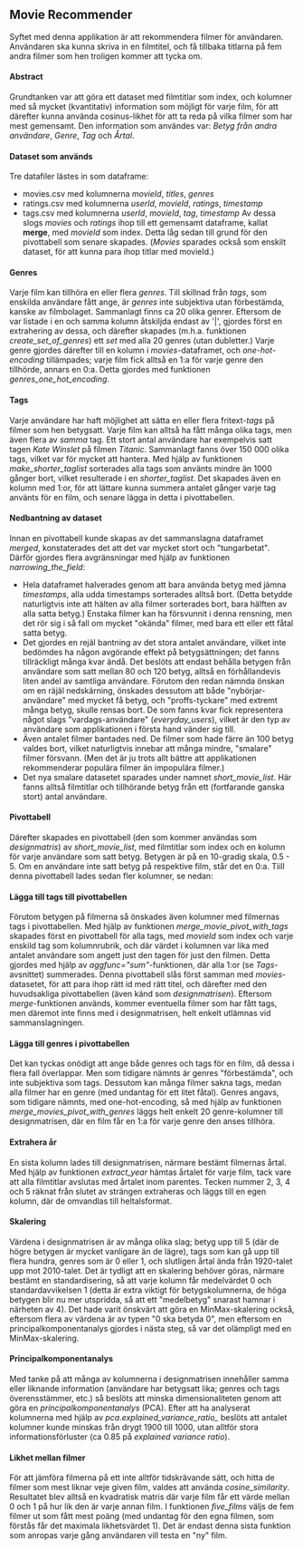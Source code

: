 ## Movie Recommender

Syftet med denna applikation är att rekommendera filmer för användaren. Användaren ska kunna skriva in en filmtitel, och få tillbaka titlarna på fem andra filmer som hen troligen kommer att tycka om.

#### Abstract
Grundtanken var att göra ett dataset med filmtitlar som index, och kolumner med så mycket (kvantitativ) information som möjligt för varje film, för att därefter kunna använda cosinus-likhet för att ta reda på vilka filmer som har mest gemensamt. Den information som användes var: *Betyg från andra användare*, *Genre*, *Tag* och *Årtal*.

#### Dataset som används
Tre datafiler lästes in som dataframe:
- movies.csv med kolumnerna *movieId*, *titles*, *genres*
- ratings.csv med kolumnerna *userId*, *movieId*, *ratings*, *timestamp*
- tags.csv med kolumnerna *userId*, *movieId*, *tag*, *timestamp*
Av dessa slogs *movies* och *ratings* ihop till ett gemensamt dataframe, kallat **merge**, med *movieId* som index. Detta låg sedan till grund för den pivottabell som senare skapades. (*Movies* sparades också som enskilt dataset, för att kunna para ihop titlar med movieId.)

#### Genres
Varje film kan tillhöra en eller flera *genres*. Till skillnad från *tags*, som enskilda användare fått ange, är *genres* inte subjektiva utan förbestämda, kanske av filmbolaget. Sammanlagt finns ca 20 olika genrer. Eftersom de var listade i en och samma kolumn åtskiljda endast av '|', gjordes först en extrahering av dessa, och därefter skapades (m.h.a. funktionen *create_set_of_genres*) ett *set* med alla 20 genres (utan dubletter.) Varje genre gjordes därefter till en kolumn i *movies*-dataframet, och *one-hot-encoding* tillämpades; varje film fick alltså en 1:a för varje genre den tillhörde, annars en 0:a. Detta gjordes med funktionen *genres_one_hot_encoding*.

#### Tags
Varje användare har haft möjlighet att sätta en eller flera fritext-*tags* på filmer som hen betygsatt. Varje film kan alltså ha fått många olika tags, men även flera av *samma* tag. Ett stort antal användare har exempelvis satt tagen *Kate Winslet* på filmen *Titanic*. Sammanlagt fanns över 150 000 olika tags, vilket var för mycket att hantera. Med hjälp av funktionen *make_shorter_taglist* sorterades alla tags som använts mindre än 1000 gånger bort, vilket resulterade i en *shorter_taglist*. Det skapades även en kolumn med 1:or, för att lättare kunna summera antalet gånger varje tag använts för en film, och senare lägga in detta i pivottabellen. 

#### Nedbantning av dataset
Innan en pivottabell kunde skapas av det sammanslagna dataframet *merged*, konstaterades det att det var mycket stort och "tungarbetat". Därför gjordes flera avgränsningar med hjälp av funktionen *narrowing_the_field*:
- Hela dataframet halverades genom att bara använda betyg med jämna *timestamps*, alla udda timestamps sorterades alltså bort. (Detta betydde naturligtvis inte att hälten av alla filmer sorterades bort, bara hälften av alla satta betyg.) Enstaka filmer kan ha försvunnit i denna rensning, men det rör sig i så fall om mycket "okända" filmer, med bara ett eller ett fåtal satta betyg.
- Det gjordes en rejäl bantning av det stora antalet användare, vilket inte bedömdes ha någon avgörande effekt på betygsättningen; det fanns tillräckligt många kvar ändå. Det beslöts att endast behålla betygen från användare som satt mellan 80 och 120 betyg, alltså en förhållandevis liten andel av samtliga användare. Förutom den redan nämnda önskan om en räjäl nedskärning, önskades dessutom att både "nybörjar-användare" med mycket få betyg, och "proffs-tyckare" med extremt många betyg, skulle rensas bort. De som fanns kvar fick representera något slags "vardags-användare" (*everyday_users*), vilket är den typ av användare som applikationen i första hand vänder sig till.
- Även antalet filmer bantades ned. De filmer som hade färre än 100 betyg valdes bort, vilket naturligtvis innebar att många mindre, "smalare" filmer försvann. (Men det är ju trots allt bättre att applikationen rekommenderar populära filmer än impopulära filmer.)
- Det nya smalare datasetet sparades under namnet *short_movie_list*. Här fanns alltså filmtitlar och tillhörande betyg från ett (fortfarande ganska stort) antal användare.

#### Pivottabell
Därefter skapades en pivottabell (den som kommer användas som *designmatris*) av *short_movie_list*, med filmtitlar som index och en kolumn för varje användare som satt betyg. Betygen är på en 10-gradig skala, 0.5 - 5. Om en användare inte satt betyg på respektive film, står det en 0:a. Tiill denna pivottabell lades sedan fler kolumner, se nedan:

#### Lägga till tags till pivottabellen
Förutom betygen på filmerna så önskades även kolumner med filmernas tags i pivottabellen. Med hjälp av funktionen *merge_movie_pivot_with_tags* skapades först en pivottabell för alla tags, med *movieId* som index och varje enskild tag som kolumnrubrik, och där värdet i kolumnen var lika med antalet användare som angett just den tagen för just den filmen. Detta gjordes med hjälp av *aggfunc="sum"*-funktionen, där alla 1:or (se *Tags*-avsnittet) summerades. Denna pivottabell slås först samman med *movies*-datasetet, för att para ihop rätt id med rätt titel, och därefter med den huvudsakliga pivottabellen (även känd som *designmatrisen*). Eftersom *merge*-funktionen används, kommer eventuella filmer som har fått tags, men däremot inte finns med i designmatrisen, helt enkelt utlämnas vid sammanslagningen.

#### Lägga till genres i pivottabellen
Det kan tyckas onödigt att ange både genres och tags för en film, då dessa i flera fall överlappar. Men som tidigare nämnts är genres "förbestämda", och inte subjektiva som tags. Dessutom kan många filmer sakna tags, medan alla filmer har en genre (med undantag för ett litet fåtal). Genres angavs, som tidigare nämnts, med one-hot-encoding, så med hjälp av funktionen *merge_movies_pivot_with_genres* läggs helt enkelt 20 genre-kolumner till designmatrisen, där en film får en 1:a för varje genre den anses tillhöra.

#### Extrahera år
En sista kolumn lades till designmatrisen, närmare bestämt filmernas årtal. Med hjälp av funktionen *extract_year* hämtas årtalet för varje film, tack vare att alla filmtitlar avslutas med årtalet inom parentes. Tecken nummer 2, 3, 4 och 5 räknat från slutet av strängen extraheras och läggs till en egen kolumn, där de omvandlas till heltalsformat.

#### Skalering
Värdena i designmatrisen är av många olika slag; betyg upp till 5 (där de högre betygen är mycket vanligare än de lägre), tags som kan gå upp till flera hundra, genres som är 0 eller 1, och slutligen årtal ända från 1920-talet upp mot 2010-talet. Det är tydligt att en skalering behöver göras, närmare bestämt en standardisering, så att varje kolumn får medelvärdet 0 och standardavvikelsen 1 (detta är extra viktigt för betygskolumnerna, de höga betygen blir nu mer utspridda, så att ett "medelbetyg" snarast hamnar i närheten av 4). Det hade varit önskvärt att göra en MinMax-skalering också, eftersom flera av värdena är av typen "0 ska betyda 0", men eftersom en principalkomponentanalys gjordes i nästa steg, så var det olämpligt med en MinMax-skalering.

#### Principalkomponentanalys
Med tanke på att många av kolumnerna i designmatrisen innehåller samma eller liknande information (användare har betygsatt lika; genres och tags överensstämmer, etc.) så beslöts att minska dimensionaliteten genom att göra en *principalkomponentanalys* (PCA). Efter att ha analyserat kolumnerna med hjälp av *pca.explained_variance_ratio_* beslöts att antalet kolumner kunde minskas från drygt 1900 till 1000, utan alltför stora informationsförluster (ca 0.85 på *explained variance ratio*).

#### Likhet mellan filmer
För att jämföra filmerna på ett inte alltför tidskrävande sätt, och hitta de filmer som mest liknar veje given film, valdes att använda *cosine_similarity*. Resultatet blev alltså en kvadratisk matris där varje film får ett värde mellan 0 och 1 på hur lik den är varje annan film. I funktionen *five_films* väljs de fem filmer ut som fått mest poäng (med undantag för den egna filmen, som förstås får det maximala likhetsvärdet 1). Det är endast denna sista funktion som anropas varje gång användaren vill testa en "ny" film.